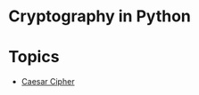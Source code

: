 # Cryptography in Python

# Topics

- [Caesar Cipher](https://github.com/sedexdev/cryptography/tree/main/01_caesar_cipher)
